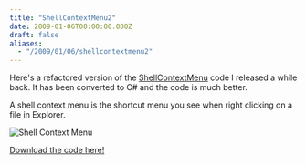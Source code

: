 ```yaml
---
title: "ShellContextMenu2"
date: 2009-01-06T00:00:00.000Z
draft: false
aliases:
  - "/2009/01/06/shellcontextmenu2"
---
```

Here's a refactored version of the
[ShellContextMenu](/2007/07/04/shell-context-menu) code I released a while back. It has been converted to C# and the code is much better.

A shell context menu is the shortcut menu you see when right clicking on a file in Explorer.

![Shell Context Menu](https://content.anmo.io/user-1-809236b7c2fa8e7349ecfe49082ab678-shellcontextmenu.png)

[Download the code here!](https://content.anmo.io/user-1-0e61a42586ec2f45de7b72eb18043415-shellcontextmenu.zip)